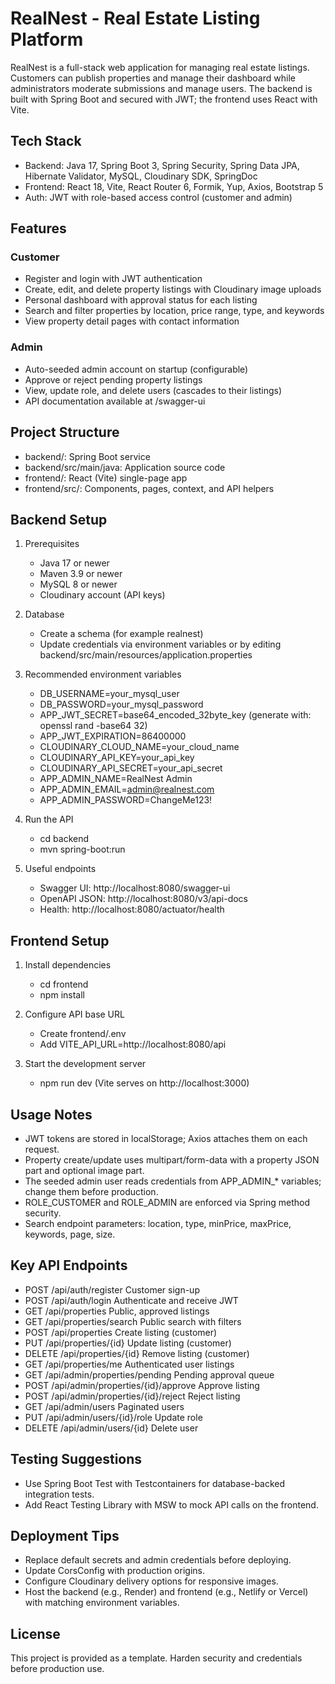 # RealNest - Real Estate Listing Platform

RealNest is a full-stack web application for managing real estate listings. Customers can publish properties and manage their dashboard while administrators moderate submissions and manage users. The backend is built with Spring Boot and secured with JWT; the frontend uses React with Vite.

## Tech Stack

- Backend: Java 17, Spring Boot 3, Spring Security, Spring Data JPA, Hibernate Validator, MySQL, Cloudinary SDK, SpringDoc
- Frontend: React 18, Vite, React Router 6, Formik, Yup, Axios, Bootstrap 5
- Auth: JWT with role-based access control (customer and admin)

## Features

### Customer
- Register and login with JWT authentication
- Create, edit, and delete property listings with Cloudinary image uploads
- Personal dashboard with approval status for each listing
- Search and filter properties by location, price range, type, and keywords
- View property detail pages with contact information

### Admin
- Auto-seeded admin account on startup (configurable)
- Approve or reject pending property listings
- View, update role, and delete users (cascades to their listings)
- API documentation available at /swagger-ui

## Project Structure

- backend/: Spring Boot service
- backend/src/main/java: Application source code
- frontend/: React (Vite) single-page app
- frontend/src/: Components, pages, context, and API helpers

## Backend Setup

1. Prerequisites
   - Java 17 or newer
   - Maven 3.9 or newer
   - MySQL 8 or newer
   - Cloudinary account (API keys)

2. Database
   - Create a schema (for example realnest)
   - Update credentials via environment variables or by editing backend/src/main/resources/application.properties

3. Recommended environment variables
   - DB_USERNAME=your_mysql_user
   - DB_PASSWORD=your_mysql_password
   - APP_JWT_SECRET=base64_encoded_32byte_key (generate with: openssl rand -base64 32)
   - APP_JWT_EXPIRATION=86400000
   - CLOUDINARY_CLOUD_NAME=your_cloud_name
   - CLOUDINARY_API_KEY=your_api_key
   - CLOUDINARY_API_SECRET=your_api_secret
   - APP_ADMIN_NAME=RealNest Admin
   - APP_ADMIN_EMAIL=admin@realnest.com
   - APP_ADMIN_PASSWORD=ChangeMe123!

4. Run the API
   - cd backend
   - mvn spring-boot:run

5. Useful endpoints
   - Swagger UI: http://localhost:8080/swagger-ui
   - OpenAPI JSON: http://localhost:8080/v3/api-docs
   - Health: http://localhost:8080/actuator/health

## Frontend Setup

1. Install dependencies
   - cd frontend
   - npm install

2. Configure API base URL
   - Create frontend/.env
   - Add VITE_API_URL=http://localhost:8080/api

3. Start the development server
   - npm run dev (Vite serves on http://localhost:3000)

## Usage Notes

- JWT tokens are stored in localStorage; Axios attaches them on each request.
- Property create/update uses multipart/form-data with a property JSON part and optional image part.
- The seeded admin user reads credentials from APP_ADMIN_* variables; change them before production.
- ROLE_CUSTOMER and ROLE_ADMIN are enforced via Spring method security.
- Search endpoint parameters: location, type, minPrice, maxPrice, keywords, page, size.

## Key API Endpoints

- POST /api/auth/register  Customer sign-up
- POST /api/auth/login  Authenticate and receive JWT
- GET /api/properties  Public, approved listings
- GET /api/properties/search  Public search with filters
- POST /api/properties  Create listing (customer)
- PUT /api/properties/{id}  Update listing (customer)
- DELETE /api/properties/{id}  Remove listing (customer)
- GET /api/properties/me  Authenticated user listings
- GET /api/admin/properties/pending  Pending approval queue
- POST /api/admin/properties/{id}/approve  Approve listing
- POST /api/admin/properties/{id}/reject  Reject listing
- GET /api/admin/users  Paginated users
- PUT /api/admin/users/{id}/role  Update role
- DELETE /api/admin/users/{id}  Delete user

## Testing Suggestions

- Use Spring Boot Test with Testcontainers for database-backed integration tests.
- Add React Testing Library with MSW to mock API calls on the frontend.

## Deployment Tips

- Replace default secrets and admin credentials before deploying.
- Update CorsConfig with production origins.
- Configure Cloudinary delivery options for responsive images.
- Host the backend (e.g., Render) and frontend (e.g., Netlify or Vercel) with matching environment variables.

## License

This project is provided as a template. Harden security and credentials before production use.
